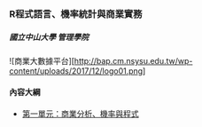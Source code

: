 ### R程式語言、機率統計與商業實務

##### 國立中山大學 管理學院 

![商業大數據平台][http://bap.cm.nsysu.edu.tw/wp-content/uploads/2017/12/logo01.png]

#### 內容大綱

* [第一單元：商業分析、機率與程式](https://gtonychuo.github.io/2019RPB/unit01/unit01.html)

